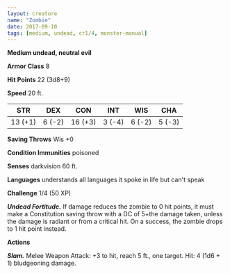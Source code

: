 ```yaml
---
layout: creature
name: "Zombie"
date: 2017-09-10
tags: [medium, undead, cr1/4, monster-manual]
---
```


**Medium undead, neutral evil**

**Armor Class** 8

**Hit Points** 22 (3d8+9)

**Speed** 20 ft.

|   STR   |   DEX   |   CON   |   INT   |   WIS   |   CHA   |
|:-----:|:-----:|:-----:|:-----:|:-----:|:-----:|
| 13 (+1) | 6 (-2) | 16 (+3) | 3 (-4) | 6 (-2) | 5 (-3) |

**Saving Throws** Wis +0

**Condition Immunities** poisoned

**Senses** darkvision 60 ft.

**Languages** understands all languages it spoke in life but can't speak

**Challenge** 1/4 (50 XP)

***Undead Fortitude.*** If damage reduces the zombie to 0 hit points, it must make a Constitution saving throw with a DC of 5+the damage taken, unless the damage is radiant or from a critical hit. On a success, the zombie drops to 1 hit point instead.

**Actions**

***Slam.*** Melee Weapon Attack: +3 to hit, reach 5 ft., one target. Hit: 4 (1d6 + 1) bludgeoning damage.


